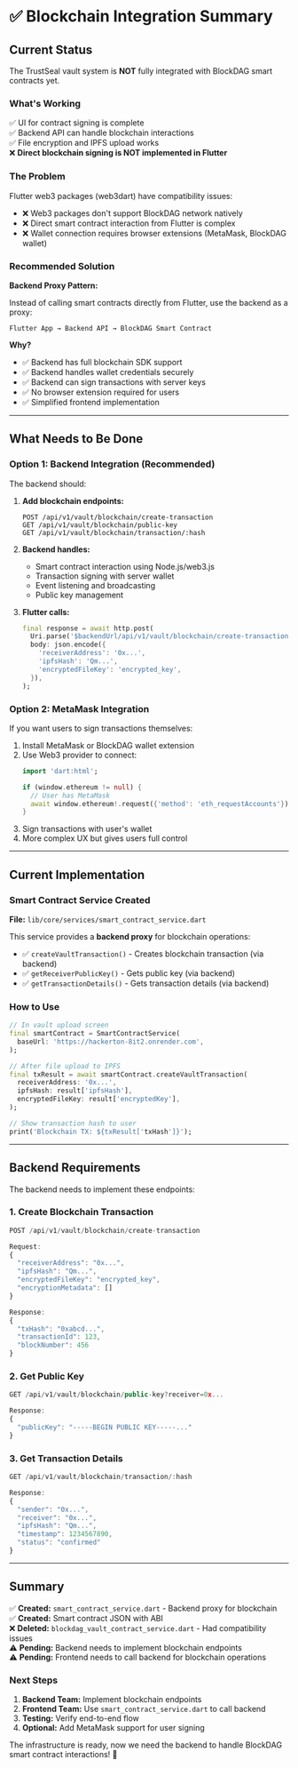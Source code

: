 # ✅ Blockchain Integration Summary

## Current Status

The TrustSeal vault system is **NOT** fully integrated with BlockDAG smart contracts yet.

### What's Working
✅ UI for contract signing is complete  
✅ Backend API can handle blockchain interactions  
✅ File encryption and IPFS upload works  
❌ **Direct blockchain signing is NOT implemented in Flutter**

### The Problem

Flutter web3 packages (web3dart) have compatibility issues:
- ❌ Web3 packages don't support BlockDAG network natively
- ❌ Direct smart contract interaction from Flutter is complex
- ❌ Wallet connection requires browser extensions (MetaMask, BlockDAG wallet)

### Recommended Solution

**Backend Proxy Pattern:**

Instead of calling smart contracts directly from Flutter, use the backend as a proxy:

```
Flutter App → Backend API → BlockDAG Smart Contract
```

**Why?**
- ✅ Backend has full blockchain SDK support
- ✅ Backend handles wallet credentials securely
- ✅ Backend can sign transactions with server keys
- ✅ No browser extension required for users
- ✅ Simplified frontend implementation

---

## What Needs to Be Done

### Option 1: Backend Integration (Recommended)

The backend should:

1. **Add blockchain endpoints:**
   ```
   POST /api/v1/vault/blockchain/create-transaction
   GET /api/v1/vault/blockchain/public-key
   GET /api/v1/vault/blockchain/transaction/:hash
   ```

2. **Backend handles:**
   - Smart contract interaction using Node.js/web3.js
   - Transaction signing with server wallet
   - Event listening and broadcasting
   - Public key management

3. **Flutter calls:**
   ```dart
   final response = await http.post(
     Uri.parse('$backendUrl/api/v1/vault/blockchain/create-transaction'),
     body: json.encode({
       'receiverAddress': '0x...',
       'ipfsHash': 'Qm...',
       'encryptedFileKey': 'encrypted_key',
     }),
   );
   ```

### Option 2: MetaMask Integration

If you want users to sign transactions themselves:

1. Install MetaMask or BlockDAG wallet extension
2. Use Web3 provider to connect:
   ```dart
   import 'dart:html';
   
   if (window.ethereum != null) {
     // User has MetaMask
     await window.ethereum!.request({'method': 'eth_requestAccounts'});
   }
   ```
3. Sign transactions with user's wallet
4. More complex UX but gives users full control

---

## Current Implementation

### Smart Contract Service Created
**File:** `lib/core/services/smart_contract_service.dart`

This service provides a **backend proxy** for blockchain operations:

- ✅ `createVaultTransaction()` - Creates blockchain transaction (via backend)
- ✅ `getReceiverPublicKey()` - Gets public key (via backend)
- ✅ `getTransactionDetails()` - Gets transaction details (via backend)

### How to Use

```dart
// In vault upload screen
final smartContract = SmartContractService(
  baseUrl: 'https://hackerton-8it2.onrender.com',
);

// After file upload to IPFS
final txResult = await smartContract.createVaultTransaction(
  receiverAddress: '0x...',
  ipfsHash: result['ipfsHash'],
  encryptedFileKey: result['encryptedKey'],
);

// Show transaction hash to user
print('Blockchain TX: ${txResult['txHash']}');
```

---

## Backend Requirements

The backend needs to implement these endpoints:

### 1. Create Blockchain Transaction
```javascript
POST /api/v1/vault/blockchain/create-transaction

Request:
{
  "receiverAddress": "0x...",
  "ipfsHash": "Qm...",
  "encryptedFileKey": "encrypted_key",
  "encryptionMetadata": []
}

Response:
{
  "txHash": "0xabcd...",
  "transactionId": 123,
  "blockNumber": 456
}
```

### 2. Get Public Key
```javascript
GET /api/v1/vault/blockchain/public-key?receiver=0x...

Response:
{
  "publicKey": "-----BEGIN PUBLIC KEY-----..."
}
```

### 3. Get Transaction Details
```javascript
GET /api/v1/vault/blockchain/transaction/:hash

Response:
{
  "sender": "0x...",
  "receiver": "0x...",
  "ipfsHash": "Qm...",
  "timestamp": 1234567890,
  "status": "confirmed"
}
```

---

## Summary

✅ **Created:** `smart_contract_service.dart` - Backend proxy for blockchain  
✅ **Created:** Smart contract JSON with ABI  
❌ **Deleted:** `blockdag_vault_contract_service.dart` - Had compatibility issues  
⚠️ **Pending:** Backend needs to implement blockchain endpoints  
⚠️ **Pending:** Frontend needs to call backend for blockchain operations  

### Next Steps

1. **Backend Team:** Implement blockchain endpoints
2. **Frontend Team:** Use `smart_contract_service.dart` to call backend
3. **Testing:** Verify end-to-end flow
4. **Optional:** Add MetaMask support for user signing

The infrastructure is ready, now we need the backend to handle BlockDAG smart contract interactions! 🚀

